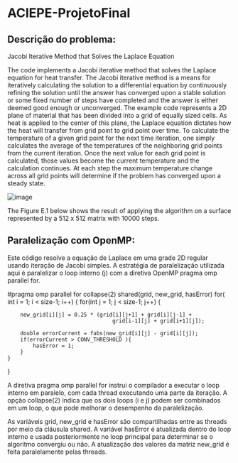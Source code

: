 # ACIEPE-ProjetoFinal

## Descrição do problema:

Jacobi Iterative Method that Solves the Laplace Equation

The code implements a Jacobi iterative method that solves the Laplace equation for heat transfer. The Jacobi iterative method is a means for iteratively calculating the solution to a differential equation by continuously refining the solution until the answer has converged upon a stable solution or some fixed number of steps have completed and the answer is either deemed good enough or unconverged. The example code represents a 2D plane of material that has been divided into a grid of equally sized cells. As heat is applied to the center of this plane, the Laplace equation dictates how the heat will transfer from grid point to grid point over time. To calculate the temperature of a given grid point for the next time iteration, one simply calculates the average of the temperatures of the neighboring grid points from the current iteration. Once the next value for each grid point is calculated, those values become the current temperature and the calculation continues. At each step the maximum temperature change across all grid points will determine if the problem has converged upon a steady state.

![image](https://user-images.githubusercontent.com/127627071/229187811-c593d43f-6789-4987-ba05-354ae6c707c2.png)

The Figure E.1 below shows the result of applying the algorithm on a surface represented by a 512 x 512 matrix with 10000 steps.

## Paralelização com OpenMP:

Este código resolve a equação de Laplace em uma grade 2D regular usando iteração de Jacobi simples. A estratégia de paralelização utilizada aqui é paralelizar o loop interno (j) com a diretiva OpenMP pragma omp parallel for.

#pragma omp parallel for collapse(2) shared(grid, new_grid, hasError)
for( int i = 1; i < size-1; i++) {
    for(int j = 1; j < size-1; j++) {

        new_grid[i][j] = 0.25 * (grid[i][j+1] + grid[i][j-1] +
                                     grid[i-1][j] + grid[i+1][j]);

        double errorCurrent = fabs(new_grid[i][j] - grid[i][j]);
        if(errorCurrent > CONV_THRESHOLD ){
            hasError = 1;                                        
        }     
    }
}

A diretiva pragma omp parallel for instrui o compilador a executar o loop interno em paralelo, com cada thread executando uma parte da iteração. A opção collapse(2) indica que os dois loops (i e j) podem ser combinados em um loop, o que pode melhorar o desempenho da paralelização.

As variáveis grid, new_grid e hasError são compartilhadas entre as threads por meio da cláusula shared. A variável hasError é atualizada dentro do loop interno e usada posteriormente no loop principal para determinar se o algoritmo convergiu ou não. A atualização dos valores da matriz new_grid é feita paralelamente pelas threads.
